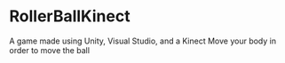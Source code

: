 # RollerBallKinect
A game made using Unity, Visual Studio, and a Kinect
Move your body in order to move the ball
